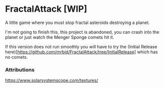 # FractalAttack [WIP]
A little game where you must stop fractal asteroids destroying a planet.

I'm not going to finish this, this project is abandoned, you can crash into the planet or just watch the Menger Sponge comets hit it.

If this version does not run smoothly you will have to try the (Initial Release here)[https://github.com/mrbid/FractalAttack/tree/InitialRelease] which has no comets.

### Attributions
https://www.solarsystemscope.com/textures/
